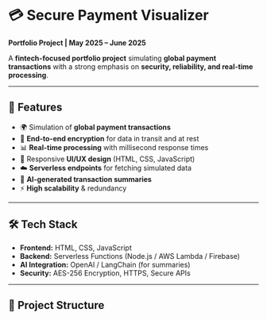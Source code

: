 # 💳 Secure Payment Visualizer

**Portfolio Project | May 2025 – June 2025**

A **fintech-focused portfolio project** simulating **global payment transactions** with a strong emphasis on **security, reliability, and real-time processing**.  

---

## 🚀 Features
- 🌍 Simulation of **global payment transactions**
- 🔐 **End-to-end encryption** for data in transit and at rest
- 📊 **Real-time processing** with millisecond response times
- 📱 Responsive **UI/UX design** (HTML, CSS, JavaScript)
- ☁️ **Serverless endpoints** for fetching simulated data
- 🤖 **AI-generated transaction summaries**
- ⚡ **High scalability** & redundancy

---

## 🛠 Tech Stack
- **Frontend:** HTML, CSS, JavaScript  
- **Backend:** Serverless Functions (Node.js / AWS Lambda / Firebase)  
- **AI Integration:** OpenAI / LangChain (for summaries)  
- **Security:** AES-256 Encryption, HTTPS, Secure APIs  

---

## 📂 Project Structure

